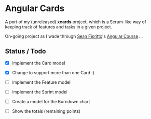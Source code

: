 # Angular Cards

A port of my (unreleased) **xcards** project, which is a Scrum-like way of keeping track of
features and tasks in a given project.

On-going project as I wade through [Sean Fioritto][SF]'s [Angular Course][NGC] ...


## Status / Todo

- [x] Implement the Card model
- [x] Change to support more than one Card :)
- [ ] Implement the Feature model
- [ ] Implement the Sprint model
- [ ] Create a model for the Burndown chart
- [ ] Show the totals (remaining points)


 [SF]: https://twitter.com/sfioritto
[NGC]: http://training.planningforaliens.com/angular/